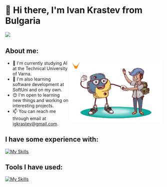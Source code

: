 # 👋 Hi there, I'm Ivan Krastev from Bulgaria
![](https://komarev.com/ghpvc/?username=IvanKrstv&color=green)

## About me:
<img align="right" width="300" height="200" src="https://github.com/IvanKrstv/IvanKrstv/blob/main/python_and_man-removebg-preview.png"> 

- 🏫 I'm currently studying AI at the Technical University of Varna.
- 🌱 I'm also learning software development at SoftUni and on my own.
- 😊 I'm open to learning new things and working on interesting projects.
- 📫 You can reach me through email at igkrastev@gmail.com.

## I have some experience with:
[![My Skills](https://skillicons.dev/icons?i=py,cpp,c,html,css)]()

## Tools I have used:
[![My Skills](https://skillicons.dev/icons?i=pycharm,visualstudio,vscode,github)](https://skillicons.dev)
